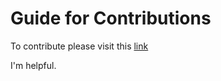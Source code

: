 # Guide for Contributions


To contribute please visit this [link](https://nowhere.xyz)

I'm helpful. 
